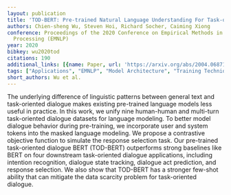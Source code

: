 ```yaml
---
layout: publication
title: 'TOD-BERT: Pre-trained Natural Language Understanding For Task-oriented Dialogue'
authors: Chien-sheng Wu, Steven Hoi, Richard Socher, Caiming Xiong
conference: Proceedings of the 2020 Conference on Empirical Methods in Natural Language
  Processing (EMNLP)
year: 2020
bibkey: wu2020tod
citations: 190
additional_links: [{name: Paper, url: 'https://arxiv.org/abs/2004.06871'}]
tags: ["Applications", "EMNLP", "Model Architecture", "Training Techniques"]
short_authors: Wu et al.
---
```

The underlying difference of linguistic patterns between general text and
task-oriented dialogue makes existing pre-trained language models less useful
in practice. In this work, we unify nine human-human and multi-turn
task-oriented dialogue datasets for language modeling. To better model dialogue
behavior during pre-training, we incorporate user and system tokens into the
masked language modeling. We propose a contrastive objective function to
simulate the response selection task. Our pre-trained task-oriented dialogue
BERT (TOD-BERT) outperforms strong baselines like BERT on four downstream
task-oriented dialogue applications, including intention recognition, dialogue
state tracking, dialogue act prediction, and response selection. We also show
that TOD-BERT has a stronger few-shot ability that can mitigate the data
scarcity problem for task-oriented dialogue.